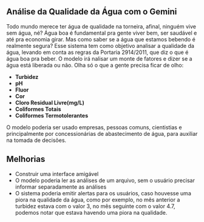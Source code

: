 ## **Análise da Qualidade da Água com o Gemini**
Todo mundo merece ter água de qualidade na torneira, afinal, ninguém vive sem água, né? Água boa é fundamental pra gente viver bem, ser saudável e até pra economia girar. Mas como saber se a água que estamos bebendo é realmente segura?
Esse sistema tem como objetivo analisar a qualidade da água, levando em conta as regras da Portaria 2914/2011, que diz o que é água boa pra beber. O modelo irá nalisar um monte de fatores e dizer se a água está liberada ou não. 
Olha só o que a gente precisa ficar de olho:
- **Turbidez**
- **pH**
- **Fluor**
- **Cor**
- **Cloro Residual Livre(mg/L)**
- **Coliformes Totais**
- **Coliformes Termotolerantes**

O modelo poderia ser usado empresas, pessoas comuns, cientistias e principalmente por concessionárias de abastecimento de água, para auxiliar na tomada de decisões.

## **Melhorias**
- Construir uma interface amigável
- O modelo poderia ler as análises de um arquivo, sem o usuário precisar informar separadamente as análises
- O sistema poderia emitir alertas para os usuários, caso houvesse uma piora na qualidade da água, como por exemplo, no mês anterior a turbidez estava com o valor 3, no mês seguinte com o valor 4.7, podemos notar que estava havendo uma piora na qualidade.
